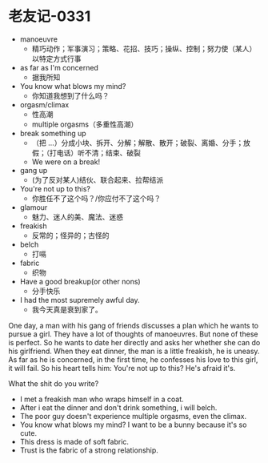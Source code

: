# 老友记-0331


- manoeuvre
  - 精巧动作；军事演习；策略、花招、技巧；操纵、控制；努力使（某人）以特定方式行事
- as far as I'm concerned 
  - 据我所知
- You know what blows my mind?
  - 你知道我想到了什么吗？
- orgasm/climax
  - 性高潮
  - multiple orgasms（多重性高潮）
- break something up
  - （把 ...）分成小块、拆开、分解；解散、散开；破裂、离婚、分手；放假；（打电话）听不清；结束、破裂
  - We were on a break!
- gang up
  - (为了反对某人)结伙、联合起来、拉帮结派
- You're not up to this?
  - 你胜任不了这个吗？/你应付不了这个吗？
- glamour
  - 魅力、迷人的美、魔法、迷惑
- freakish
  - 反常的；怪异的；古怪的
- belch
  - 打嗝
- fabric
  - 织物
- Have a good breakup(or other nons)
  - 分手快乐
- I had the most supremely awful day.
  - 我今天真是衰到家了。

One day, a man with his gang of friends discusses a plan which he wants to pursue a girl. They have a lot of thoughts of manoeuvres. But none of these is perfect. So he wants to date her directly and asks her whether she can do his girlfriend. When they eat dinner, the man is a little freakish, he is uneasy. As far as he is concerned, in the first time, he confesses his love to this girl, it will fail. So his heart tells him: You're not up to this? He's afraid it's. 

What the shit do you write?

- I met a freakish man who wraps himself in a coat.
- After i eat the dinner and don't drink something, i will belch.
- The poor guy doesn't experience multiple orgasms, even the climax.
- You know what blows my mind? I want to be a bunny because it's so cute.
- This dress is made of soft fabric.
- Trust is the fabric of a strong relationship.

